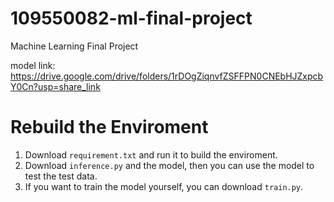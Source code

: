 # 109550082-ml-final-project
Machine Learning Final Project

model link: https://drive.google.com/drive/folders/1rDOgZiqnvfZSFFPN0CNEbHJZxpcbY0Cn?usp=share_link

# Rebuild the Enviroment
1. Download `requirement.txt` and run it to build the enviroment.
2. Download `inference.py` and the model, then you can use the model to test the test data.
3. If you want to train the model yourself, you can download `train.py`. 
